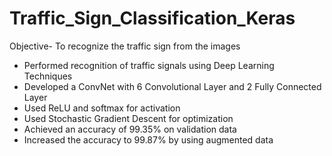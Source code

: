 # Traffic_Sign_Classification_Keras

Objective- To recognize the traffic sign from the images

- Performed recognition of traffic signals using Deep Learning Techniques
- Developed a ConvNet with 6 Convolutional Layer and 2 Fully Connected Layer
- Used ReLU and softmax for activation
- Used Stochastic Gradient Descent for optimization
- Achieved an accuracy of 99.35% on validation data
- Increased the accuracy to 99.87% by using augmented data



